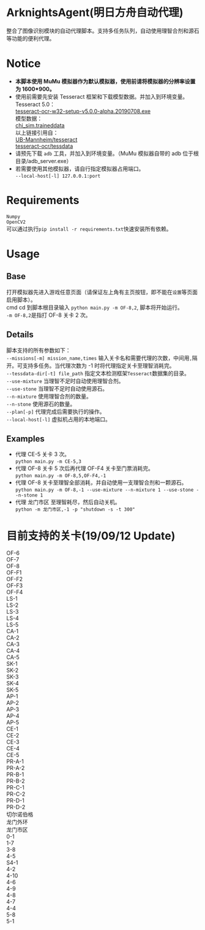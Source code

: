 # ArknightsAgent(明日方舟自动代理)
整合了图像识别模块的自动代理脚本。支持多任务队列，自动使用理智合剂和源石等功能的便利代理。

# Notice
* **本脚本使用 MuMu 模拟器作为默认模拟器，使用前请将模拟器的分辨率设置为 1600*900。**
* 使用前需要先安装 Tesseract 框架和下载模型数据。并加入到环境变量。<br>
Tesseract 5.0：<br>
[tesseract-ocr-w32-setup-v5.0.0-alpha.20190708.exe](https://digi.bib.uni-mannheim.de/tesseract/tesseract-ocr-w32-setup-v5.0.0-alpha.20190708.exe)<br>
模型数据：<br>
[chi_sim.traineddata](https://github.com/tesseract-ocr/tessdata/raw/master/chi_sim.traineddata)<br>
以上链接引用自：<br>
[UB-Mannheim/tesseract](https://github.com/UB-Mannheim/tesseract/wiki)<br>
[tesseract-ocr/tessdata](https://github.com/tesseract-ocr/tessdata)<br>
* 请预先下载 `adb` 工具，并加入到环境变量。（MuMu 模拟器自带的 adb 位于根目录/adb_server.exe）
* 若需要使用其他模拟器，请自行指定模拟器占用端口。<br>
`--local-host[-l] 127.0.0.1:port`

# Requirements
`Numpy`<br>
`OpenCV2`<br>
可以通过执行`pip install -r requirements.txt`快速安装所有依赖。

# Usage
## Base
打开模拟器先进入游戏任意页面（请保证左上角有主页按钮，即不能在`设置`等页面启用脚本）。<br>
cmd cd 到脚本根目录输入 `python main.py -m OF-8,2`, 脚本将开始运行。<br>
`-m OF-8,2`是指打 OF-8 关卡 2 次。<br>

## Details
脚本支持的所有参数如下：<br>
`--missions[-m] mission_name,times` 输入关卡名和需要代理的次数，中间用`,`隔开。可支持多任务。当代理次数为 -1 时将代理指定关卡至理智消耗完。<br>
`--tessdata-dir[-t] file_path` 指定文本检测框架`Tesseract`数据集的目录。<br>
`--use-mixture` 当理智不足时自动使用理智合剂。<br>
`--use-stone` 当理智不足时自动使用源石。<br>
`--n-mixture` 使用理智合剂的数量。<br>
`--n-stone` 使用源石的数量。<br>
`--plan[-p]` 代理完成后需要执行的操作。<br>
`--local-host[-l]` 虚拟机占用的本地端口。<br>

## Examples
* 代理 CE-5 关卡 3 次。<br>
`python main.py -m CE-5,3`
* 代理 OF-8 关卡 5 次后再代理 OF-F4 关卡至门票消耗完。<br>
`python main.py -m OF-8,5,OF-F4,-1`<br>
* 代理 OF-8 关卡至理智全部消耗，并自动使用一支理智合剂和一颗源石。<br>
`python main.py -m OF-8,-1 --use-mixture --n-mixture 1 --use-stone --n-stone 1`
* 代理 龙门市区 至理智耗尽，然后自动关机。<br>
`python -m 龙门市区,-1 -p "shutdown -s -t 300"`

# 目前支持的关卡(19/09/12 Update)
OF-6<br>
OF-7<br>
OF-8<br>
OF-F1<br>
OF-F2<br>
OF-F3<br>
OF-F4<br>
LS-1<br>
LS-2<br>
LS-3<br>
LS-4<br>
LS-5<br>
CA-1<br>
CA-2<br>
CA-3<br>
CA-4<br>
CA-5<br>
SK-1<br>
SK-2<br>
SK-3<br>
SK-4<br>
SK-5<br>
AP-1<br>
AP-2<br>
AP-3<br>
AP-4<br>
AP-5<br>
CE-1<br>
CE-2<br>
CE-3<br>
CE-4<br>
CE-5<br>
PR-A-1<br>
PR-A-2<br>
PR-B-1<br>
PR-B-2<br>
PR-C-1<br>
PR-C-2<br>
PR-D-1<br>
PR-D-2<br>
切尔诺伯格<br>
龙门外环<br>
龙门市区<br>
0-1<br>
1-7<br>
3-8<br>
4-5<br>
S4-1<br>
4-2<br>
4-10<br>
4-6<br>
4-9<br>
4-8<br>
4-7<br>
4-4<br>
5-8<br>
5-1<br>
